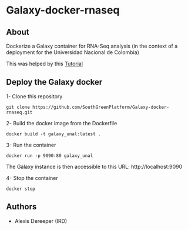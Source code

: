 # Galaxy-docker-rnaseq

## About

Dockerize a Galaxy container for RNA-Seq analysis (in the context of a deployment for the Universidad Nacional de Colombia)

This was helped by this [Tutorial](https://depot.galaxyproject.org/hub/attachments/events/2021-05-gr4-tool-devs/gr4-tool-devs-docker.pdf)

## Deploy the Galaxy docker

1- Clone this repository

```
git clone https://github.com/SouthGreenPlatform/Galaxy-docker-rnaseq.git
```

2- Build the docker image from the Dockerfile

```
docker build -t galaxy_unal:latest .
```

3- Run the container

```
docker run -p 9090:80 galaxy_unal
```

The Galaxy instance is then accessible to this URL: http://localhost:9090

4- Stop the container

```
docker stop
```


## Authors

* Alexis Dereeper (IRD)

